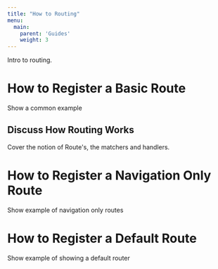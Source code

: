 ```yaml
---
title: "How to Routing"
menu:
  main:
    parent: 'Guides'
    weight: 3
---
```


Intro to routing.

# How to Register a Basic Route

Show a common example

## Discuss How Routing Works

Cover the notion of Route's, the matchers and handlers.

# How to Register a Navigation Only Route

Show example of navigation only routes

# How to Register a Default Route

Show example of showing a default router
